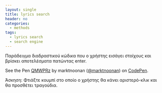 ```yaml
---
layout: single
title: lyrics search
header: no
categories:
  - methods
tags:
  - lyrics search
  - search engine
---
```


Παράδειγμα διαδραστικού κώδικα που ο χρήστης εισάγει στοίχους και βρίσκει αποτελέσματα πατώντας enter.

<p data-height="350" data-theme-id="0" data-slug-hash="QMWPRz" data-default-tab="result" data-user="marktnoonan" class='codepen'>
See the Pen <a href='https://codepen.io/marktnoonan/pen/QMWPRz'>QMWPRz</a> by marktnoonan (<a href='http://codepen.io/marktnoonan'>@marktnoonan</a>) on <a href='http://codepen.io'>CodePen</a>.</p>
<script async src="//assets.codepen.io/assets/embed/ei.js"></script>

Άσκηση: Φτιάξτε κουμπί στο οποίο ο χρήστης θα κάνει αριστερό-κλικ και θα προσθέτει τραγούδια.
